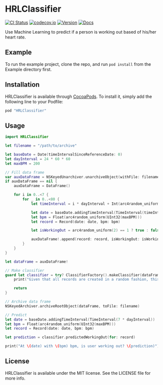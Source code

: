 # HRLClassifier

[![CI Status](https://travis-ci.org/HeartRateLearning/HRLClassifier.svg?branch=master)](https://travis-ci.org/HeartRateLearning/HRLClassifier)
[![codecov.io](https://codecov.io/github/HeartRateLearning/HRLClassifier/coverage.svg?branch=master)](https://codecov.io/github/HeartRateLearning/HRLClassifier?branch=master)
[![Version](https://img.shields.io/cocoapods/v/HRLClassifier.svg?style=flat)](http://cocoapods.org/pods/HRLClassifier)
[![Docs](https://img.shields.io/cocoapods/metrics/doc-percent/HRLClassifier.svg)](http://cocoadocs.org/docsets/HRLClassifier)

Use Machine Learning to predict if a person is working out based of his/her heart rate.

## Example

To run the example project, clone the repo, and run `pod install` from the Example directory first.

## Installation

HRLClassifier is available through [CocoaPods](http://cocoapods.org). To install
it, simply add the following line to your Podfile:

```ruby
pod "HRLClassifier"
```

## Usage

```swift
import HRLClassifier

let filename = "/path/to/archive"

let baseDate = Date(timeIntervalSinceReferenceDate: 0)
let dayInterval = 24 * 60 * 60
let maxBPM = 200

// Fill data frame
var auxDataFrame = NSKeyedUnarchiver.unarchiveObject(withFile: filename) as? DataFrame
if auxDataFrame == nil {
    auxDataFrame = DataFrame()

    for i in 0..<7 {
        for _ in 0..<80 {
            let timeInterval = i * dayInterval + Int(arc4random_uniform(UInt32(dayInterval)))

            let date = baseDate.addingTimeInterval(TimeInterval(timeInterval))
            let bpm = Float(arc4random_uniform(UInt32(maxBPM)))
            let record = Record(date: date, bpm: bpm)

            let isWorkingOut = arc4random_uniform(2) == 1 ? true : false

            auxDataFrame!.append(record: record, isWorkingOut: isWorkingOut)
        }
    }
}

let dataFrame = auxDataFrame!

// Make classifier
guard let classifier = try? ClassifierFactory().makeClassifier(dataFrame: dataFrame) else {
    print("Given that all records are created in a random fashion, this is expected")

    return
}

// Archive data frame
NSKeyedArchiver.archiveRootObject(dataFrame, toFile: filename)

// Predict
let date = baseDate.addingTimeInterval(TimeInterval(7 * dayInterval))
let bpm = Float(arc4random_uniform(UInt32(maxBPM)))
let record = Record(date: date, bpm: bpm)

let prediction = classifier.predictedWorkingOut(for: record)

print("At \(date) with \(bpm) bpm, is user working out? \(prediction)")
```

## License

HRLClassifier is available under the MIT license. See the LICENSE file for more info.
